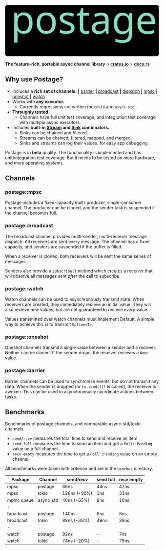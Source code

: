 <img width=950 src="./readme/postage-banner.svg">

**The feature-rich, portable async channel library** \> **[crates.io](https://crates.io/crates/postage)** \> **[docs.rs](https://docs.rs/postage/)**

## Why use Postage?
- Includes a **rich set of channels.**
  **|** [barrier](https://docs.rs/postage/latest/postage/barrier/index.html)
  **|** [broadcast](https://docs.rs/postage/latest/postage/broadcast/index.html)
  **|** [dispatch](https://docs.rs/postage/latest/postage/dispatch/index.html) 
  **|** [mpsc](https://docs.rs/postage/latest/postage/mpsc/index.html) 
  **|** [oneshot](https://docs.rs/postage/latest/postage/oneshot/index.html) 
  **|** [watch](https://docs.rs/postage/latest/postage/watch/index.html) 
- Works with **any executor.**
  - Currently regressions are written for `tokio` and `async-std`.
- **Throughly tested.**  
  - Channels have full unit test coverage, and integration test coverage with multiple async executors.
- Includes **built-in [Stream](https://docs.rs/postage/latest/postage/stream/trait.Stream.html) and [Sink](https://docs.rs/postage/latest/postage/sink/trait.Sink.html) combinators.** 
  - Sinks can be chained and filtered.
  - Streams can be chained, filtered, mapped, and merged.
  - Sinks and streams can log their values, for easy app debugging.

Postage is in **beta** quality.  The functionality is implemented and has unit/integration test coverage.  But it needs to be tested on more hardware, and more operating systems.

## Channels
### postage::mpsc
Postage includes a fixed-capacity multi-producer, single-consumer channel.  The producer can be cloned, and the sender task is suspended if the channel becomes full.

### postage::broadcast
The broadcast channel provides multi-sender, multi-receiver message dispatch.  All receivers are sent every message.  The channel has a fixed capacity, and senders are suspended if the buffer is filled.

When a receiver is cloned, both receivers will be sent the same series of messages.

Senders also provide a `subscribe()` method which creates a receiver that will observe all messages sent *after* the call to subscribe.

### postage::watch
Watch channels can be used to asynchronously transmit state.  When receivers are created, they immediately recieve an initial value.  They will also recieve new values, but are not guaranteed to recieve *every* value.

Values transmitted over watch channels must implement Default.  A simple way to achieve this is to transmit `Option<T>`.

### postage::oneshot
Oneshot channels transmit a single value between a sender and a reciever.  Neither can be cloned.  If the sender drops, the receiver recieves a `None` value.

### postage::barrier
Barrier channels can be used to synchronize events, but do not transmit any data.  When the sender is dropped (or `tx.send(())` is called), the receiver is awoken.  This can be used to asynchronously coordinate actions between tasks.

## Benchmarks
Benchmarks of postage channels, and comparable async-std/tokio channels. 

- `send/recv` measures the total time to send and receive an item.
- `send full` measures the time to send an item and get a `Poll::Pending` value on a full channel.
- `recv empty` measures the time to get a `Poll::Pending` value on an empty channel.

All benchmarks were taken with criterion and are in the `benches` directory.

| Package    | Channel   | send/recv    | send full | recv empty |
| ---------- | --------- | ------------ | --------- | ---------- |
| mpsc       | postage   | 66ns         | 44ns      | 47ns       |
| mpsc       | tokio     | 128ns (+90%) | 1ns       | 31ns       |
| mpmc queue | async_std | 40ns (+65%)  | 9ns       | 10ns       |
| -          |           |              |           |            |
| broadcast  | postage   | 140ns        | 8ns       | 8ns        |
| broadcast  | tokio     | 88ns (-38%)  | 49ns      | 39ns       |
| -          |           |              |           |            |
| watch      | postage   | 92ns         | -         | 7ns        |
| watch      | tokio     | 74ns (-20%)  | -         | 75ns       |
